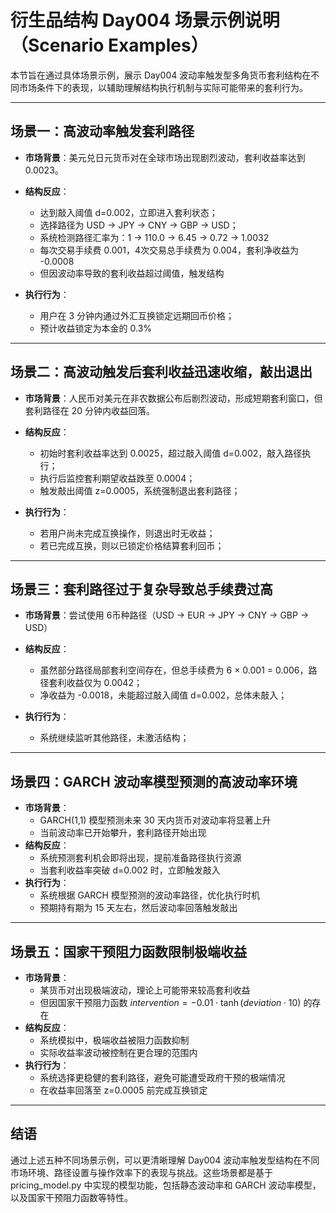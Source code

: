 # 衍生品结构 Day004 场景示例说明（Scenario Examples）

本节旨在通过具体场景示例，展示 Day004 波动率触发型多角货币套利结构在不同市场条件下的表现，以辅助理解结构执行机制与实际可能带来的套利行为。

---

## 场景一：高波动率触发套利路径

* **市场背景**：美元兑日元货币对在全球市场出现剧烈波动，套利收益率达到 0.0023。
* **结构反应**：

  * 达到敲入阈值 d=0.002，立即进入套利状态；
  * 选择路径为 USD → JPY → CNY → GBP → USD；
  * 系统检测路径汇率为：1 → 110.0 → 6.45 → 0.72 → 1.0032
  * 每次交易手续费 0.001，4次交易总手续费为 0.004，套利净收益为 -0.0008
  * 但因波动率导致的套利收益超过阈值，触发结构
* **执行行为**：

  * 用户在 3 分钟内通过外汇互换锁定远期回币价格；
  * 预计收益锁定为本金的 0.3%

---

## 场景二：高波动触发后套利收益迅速收缩，敲出退出

* **市场背景**：人民币对美元在非农数据公布后剧烈波动，形成短期套利窗口，但套利路径在 20 分钟内收益回落。
* **结构反应**：

  * 初始时套利收益率达到 0.0025，超过敲入阈值 d=0.002，敲入路径执行；
  * 执行后监控套利期望收益跌至 0.0004；
  * 触发敲出阈值 z=0.0005，系统强制退出套利路径；
* **执行行为**：

  * 若用户尚未完成互换操作，则退出时无收益；
  * 若已完成互换，则以已锁定价格结算套利回币；

---

## 场景三：套利路径过于复杂导致总手续费过高

* **市场背景**：尝试使用 6币种路径（USD → EUR → JPY → CNY → GBP → USD）
* **结构反应**：

  * 虽然部分路径局部套利空间存在，但总手续费为 6 × 0.001 = 0.006，路径套利收益仅为 0.0042；
  * 净收益为 -0.0018，未能超过敲入阈值 d=0.002，总体未敲入；
* **执行行为**：

  * 系统继续监听其他路径，未激活结构；

---

## 场景四：GARCH 波动率模型预测的高波动率环境

* **市场背景**：
  * GARCH(1,1) 模型预测未来 30 天内货币对波动率将显著上升
  * 当前波动率已开始攀升，套利路径开始出现
* **结构反应**：
  * 系统预测套利机会即将出现，提前准备路径执行资源
  * 当套利收益率突破 d=0.002 时，立即触发敲入
* **执行行为**：
  * 系统根据 GARCH 模型预测的波动率路径，优化执行时机
  * 预期持有期为 15 天左右，然后波动率回落触发敲出

---

## 场景五：国家干预阻力函数限制极端收益

* **市场背景**：
  * 某货币对出现极端波动，理论上可能带来较高套利收益
  * 但因国家干预阻力函数 $intervention = -0.01 \cdot \tanh(deviation \cdot 10)$ 的存在
* **结构反应**：
  * 系统模拟中，极端收益被阻力函数抑制
  * 实际收益率波动被控制在更合理的范围内
* **执行行为**：
  * 系统选择更稳健的套利路径，避免可能遭受政府干预的极端情况
  * 在收益率回落至 z=0.0005 前完成互换锁定

---

## 结语

通过上述五种不同场景示例，可以更清晰理解 Day004 波动率触发型结构在不同市场环境、路径设置与操作效率下的表现与挑战。这些场景都是基于 pricing_model.py 中实现的模型功能，包括静态波动率和 GARCH 波动率模型，以及国家干预阻力函数等特性。
